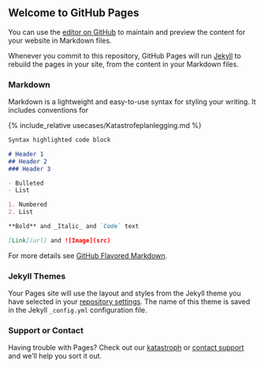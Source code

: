 ## Welcome to GitHub Pages

You can use the [editor on GitHub](https://github.com/kartverket/digitaltvillinger.github.io/edit/main/docs/index.md) to maintain and preview the content for your website in Markdown files.

Whenever you commit to this repository, GitHub Pages will run [Jekyll](https://jekyllrb.com/) to rebuild the pages in your site, from the content in your Markdown files.

### Markdown

Markdown is a lightweight and easy-to-use syntax for styling your writing. It includes conventions for

{% include_relative usecases/Katastrofeplanlegging.md %}

```markdown
Syntax highlighted code block

# Header 1
## Header 2
### Header 3

- Bulleted
- List

1. Numbered
2. List

**Bold** and _Italic_ and `Code` text

[Link](url) and ![Image](src)
```

For more details see [GitHub Flavored Markdown](https://guides.github.com/features/mastering-markdown/).

### Jekyll Themes

Your Pages site will use the layout and styles from the Jekyll theme you have selected in your [repository settings](https://github.com/kartverket/digitaltvillinger.github.io/settings). The name of this theme is saved in the Jekyll `_config.yml` configuration file.

### Support or Contact

Having trouble with Pages? Check out our [katastroph](https://github.com/kartverket/digitaltvillinger.github.io/blob/main/usecases/Katastrofeplanlegging.md) or [contact support](https://github.com/contact) and we’ll help you sort it out.
